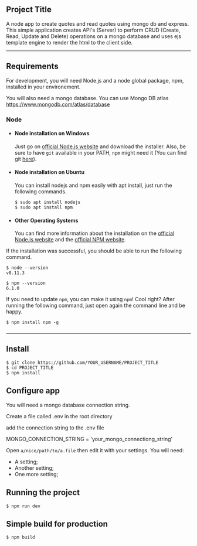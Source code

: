 ## Project Title

A node app to create quotes and read quotes using mongo db and express. This simple application creates API's (Server) to perform CRUD (Create, Read, Update and Delete) operations on a mongo database and uses ejs template engine to render the html to the client side.

---
## Requirements

For development, you will need Node.js and a node global package, npm, installed in your environement.

You will also need a mongo database. You can use Mongo DB atlas https://www.mongodb.com/atlas/database

### Node
- #### Node installation on Windows

  Just go on [official Node.js website](https://nodejs.org/) and download the installer.
Also, be sure to have `git` available in your PATH, `npm` might need it (You can find git [here](https://git-scm.com/)).

- #### Node installation on Ubuntu

  You can install nodejs and npm easily with apt install, just run the following commands.

      $ sudo apt install nodejs
      $ sudo apt install npm

- #### Other Operating Systems
  You can find more information about the installation on the [official Node.js website](https://nodejs.org/) and the [official NPM website](https://npmjs.org/).

If the installation was successful, you should be able to run the following command.

    $ node --version
    v8.11.3

    $ npm --version
    6.1.0

If you need to update `npm`, you can make it using `npm`! Cool right? After running the following command, just open again the command line and be happy.

    $ npm install npm -g

###


---

## Install

    $ git clone https://github.com/YOUR_USERNAME/PROJECT_TITLE
    $ cd PROJECT_TITLE
    $ npm install

## Configure app
You will need a mongo database connection string.

Create a file called .env in the root directory

add the connection string to the .env file

MONGO_CONNECTION_STRING = 'your_mongo_connectiong_string'

Open `a/nice/path/to/a.file` then edit it with your settings. You will need:

- A setting;
- Another setting;
- One more setting;

## Running the project

    $ npm run dev

## Simple build for production

    $ npm build
